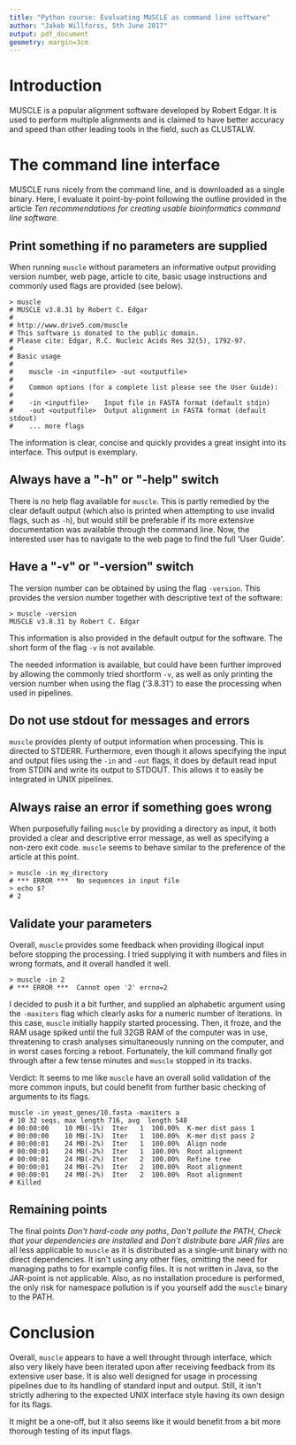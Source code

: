 ```yaml
---
title: "Python course: Evaluating MUSCLE as command line software"
author: "Jakob Willforss, 5th June 2017"
output: pdf_document
geometry: margin=3cm
---
```


# Introduction

MUSCLE is a popular alignment software developed by Robert Edgar. It is used to perform
multiple alignments and is claimed to have better accuracy and speed than other leading
tools in the field, such as CLUSTALW.

# The command line interface

MUSCLE runs nicely from the command line, and is downloaded as a single binary. Here, I evaluate
it point-by-point following the outline provided in the article *Ten recommendations for creating
usable bioinformatics command line software*.

## Print something if no parameters are supplied

When running `muscle` without parameters an informative output providing version number,
web page, article to cite, basic usage instructions and commonly used flags are provided
(see below).

```
> muscle
# MUSCLE v3.8.31 by Robert C. Edgar
#
# http://www.drive5.com/muscle
# This software is donated to the public domain.
# Please cite: Edgar, R.C. Nucleic Acids Res 32(5), 1792-97.
#
# Basic usage
#
#    muscle -in <inputfile> -out <outputfile>
#
#    Common options (for a complete list please see the User Guide):
#
#    -in <inputfile>    Input file in FASTA format (default stdin)
#    -out <outputfile>  Output alignment in FASTA format (default stdout)
#    ... more flags
```


The information is clear, concise and quickly provides a great insight into its interface.
This output is exemplary.

## Always have a "-h" or "-help" switch

There is no help flag available for `muscle`. This is partly remedied by the clear default output
(which also is printed when attempting to use invalid flags, such as `-h`), but would still be
preferable if its more extensive documentation was available through the command line. Now,
the interested user has to navigate to the web page to find the full 'User Guide'.

## Have a "-v" or "-version" switch

The version number can be obtained by using the flag `-version`. This provides the version number together with descriptive text of the software:

```
> muscle -version
MUSCLE v3.8.31 by Robert C. Edgar
```

This information is also provided in the default output for the software. The short form of the flag `-v` is not available.

The needed information is available, but could have been further improved by allowing the commonly tried shortform `-v`, as well as only printing the version number when using the flag ('3.8.31') to ease the processing when used in pipelines.

## Do not use stdout for messages and errors

`muscle` provides plenty of output information when processing. This is directed to STDERR. Furthermore,
even though it allows specifying the input and output files using the `-in` and `-out` flags, it does by default read input from STDIN and write its output to STDOUT. This allows it to easily be integrated in UNIX pipelines.

## Always raise an error if something goes wrong

When purposefully failing `muscle` by providing a directory as input, it both provided a clear and descriptive error message, as well as specifying a non-zero exit code. `muscle` seems to behave similar to the preference of the article at this point.

```
> muscle -in my_directory
# *** ERROR ***  No sequences in input file
> echo $?
# 2
```

## Validate your parameters

Overall, `muscle` provides some feedback when providing illogical input before stopping the processing. I tried supplying it with numbers and files in wrong formats, and it overall handled it well.

```
> muscle -in 2
# *** ERROR ***  Cannot open '2' errno=2  
```

I decided to push it a bit further, and supplied an alphabetic argument using the `-maxiters` flag which clearly asks for a numeric number of iterations. In this case, `muscle` initially happily started processing. Then, it froze, and the RAM usage spiked until the full 32GB RAM of the computer was in use, threatening to crash analyses simultaneously running on the computer, and in worst cases forcing a reboot. Fortunately, the kill command finally got through after a few tense minutes and `muscle` stopped in its tracks.

Verdict: It seems to me like `muscle` have an overall solid validation of the more common inputs, but could benefit from further basic checking of arguments to its flags.

```
muscle -in yeast_genes/10.fasta -maxiters a
# 10 32 seqs, max length 716, avg  length 548
# 00:00:00    10 MB(-1%)  Iter   1  100.00%  K-mer dist pass 1
# 00:00:00    10 MB(-1%)  Iter   1  100.00%  K-mer dist pass 2
# 00:00:01    24 MB(-2%)  Iter   1  100.00%  Align node       
# 00:00:01    24 MB(-2%)  Iter   1  100.00%  Root alignment
# 00:00:01    24 MB(-2%)  Iter   2  100.00%  Refine tree   
# 00:00:01    24 MB(-2%)  Iter   2  100.00%  Root alignment
# 00:00:01    24 MB(-2%)  Iter   2  100.00%  Root alignment
# Killed
```

## Remaining points

The final points *Don't hard-code any paths*, *Don't pollute the PATH*, *Check that your dependencies are installed* and *Don't distribute bare JAR files* are all less applicable to `muscle` as it is distributed as a single-unit binary with no direct dependencies. It isn't using any other files, omitting the need for managing paths to for example config files. It is not written in Java, so the JAR-point is not applicable. Also, as no installation procedure is performed, the only risk for namespace pollution is if you yourself add the `muscle` binary to the PATH.

# Conclusion

Overall, `muscle` appears to have a well throught through interface, which also very likely have been iterated upon after receiving feedback from its extensive user base. It is also well designed for usage in processing pipelines due to its handling of standard input and output. Still, it isn't strictly adhering to the expected UNIX interface style having its own design for its flags.

It might be a one-off, but it also seems like it would benefit from a bit more thorough testing of its input flags.
